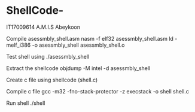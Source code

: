# ShellCode-
IT17009614
A.M.I.S Abeykoon

Compile asessmbly_shell.asm
        nasm -f elf32 asessmbly_shell.asm
	ld -melf_i386 -o asessmbly_shell asessmbly_shell.o

Test shell using 
        ./asessmbly_shell

Extract the shellcode
  	objdump -M intel -d asessmbly_shell

Create c file using shellcode (shell.c)

Compile c file 
 	gcc -m32 -fno-stack-protector -z execstack -o shell shell.c
  
Run shell
 	./shell
